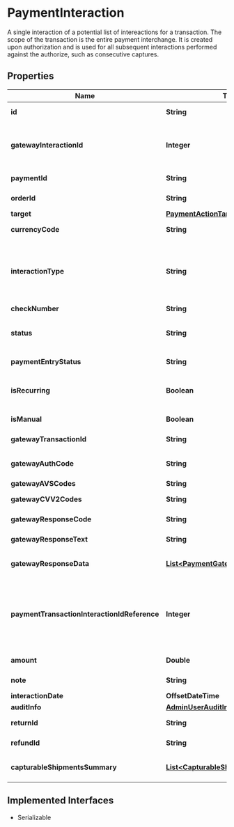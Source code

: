 

# PaymentInteraction

A single interaction of a potential list of intereactions for a transaction. The scope of the transaction is the entire payment  interchange. It is created upon authorization and is used for all subsequent interactions performed against the authorize,  such as consecutive captures.

## Properties

| Name | Type | Description | Notes |
|------------ | ------------- | ------------- | -------------|
|**id** | **String** | Unique identifier of this payment transaction interaction. |  [optional] |
|**gatewayInteractionId** | **Integer** | Unique identifier of the gateway interaction. Used for credit card transactions, where the  payment service creates a GatewayInteractionId for each transaction interaction. |  [optional] |
|**paymentId** | **String** | Unique identifier of the original transaction of which this current interaction is a part. |  [optional] |
|**orderId** | **String** | Unique identifier of the order with which this transaction is associated. |  [optional] |
|**target** | [**PaymentActionTarget**](PaymentActionTarget.md) |  |  [optional] |
|**currencyCode** | **String** | ISO currency code for the transaction. Currently, only USD is supported. |  [optional] |
|**interactionType** | **String** | Types of transaction interactions which can be \&quot;Authorization,\&quot; \&quot;Capture,\&quot; \&quot;AuthorizeAndCapture,\&quot;  \&quot;Void,\&quot; or \&quot;Credit,\&quot; \&quot;CheckRequested,\&quot; or \&quot;CheckReceived.\&quot; |  [optional] |
|**checkNumber** | **String** | If paying by check, the check number. |  [optional] |
|**status** | **String** | Status of the payment transaction interaction which can be either \&quot;Success\&quot; or \&quot;Failure.\&quot; |  [optional] |
|**paymentEntryStatus** | **String** | Status of the payment when the transaction interaction was created |  [optional] |
|**isRecurring** | **Boolean** | If true, the product is purchased or fulfilled at regular intervals, for example, a monthly billing or a subscription. (Not currently implemented.) |  [optional] |
|**isManual** | **Boolean** | If the payment is a manual payment, this is set to true |  [optional] |
|**gatewayTransactionId** | **String** | Unique identifier of the transaction supplied by PCIaaS. |  [optional] |
|**gatewayAuthCode** | **String** | If required by the payment gateway, the authorization code of the transaction. Supplied by PCIaaS. |  [optional] |
|**gatewayAVSCodes** | **String** | Gateway AVS Codes. Supplied by PCIaaS. |  [optional] |
|**gatewayCVV2Codes** | **String** | Gateway CVV2 Codes. Supplied by PCIaaS. |  [optional] |
|**gatewayResponseCode** | **String** | Gateway response code. Supplied by PCIaaS. |  [optional] |
|**gatewayResponseText** | **String** | Gateway response text. Supplied by PCIaaS. |  [optional] |
|**gatewayResponseData** | [**List&lt;PaymentGatewayResponseData&gt;**](PaymentGatewayResponseData.md) | A List of payment response data required to act on authorization when using external order management systems |  [optional] |
|**paymentTransactionInteractionIdReference** | **Integer** | Unique identifier of previous PaymentTransactionInteraction that this PaymentTransactionInteraction is modifying.  For instance, when crediting a capture, set the PaymentTransactionInteractionIdReference to the capture PaymentTransactionInteractionID. |  [optional] |
|**amount** | **Double** | Amount of funds associated with this interaction. |  [optional] |
|**note** | **String** | Note to be entered by merchant/application |  [optional] |
|**interactionDate** | **OffsetDateTime** | Date the interaction occurred |  [optional] |
|**auditInfo** | [**AdminUserAuditInfo**](AdminUserAuditInfo.md) |  |  [optional] |
|**returnId** | **String** | Return Id, if the interaction is a Credit for a return-refund. |  [optional] |
|**refundId** | **String** | Refund Id, if the interaction is for a stand alone refund. |  [optional] |
|**capturableShipmentsSummary** | [**List&lt;CapturableShipmentSummary&gt;**](CapturableShipmentSummary.md) | Stores pairings of shipment number to shipment total for all captured shipments. This was added for generating TLogs. |  [optional] |


## Implemented Interfaces

* Serializable


